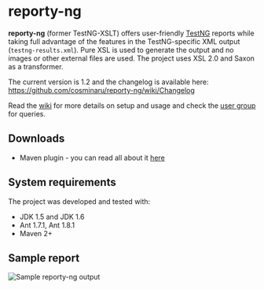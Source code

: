 reporty-ng
==========
**reporty-ng** (former TestNG-XSLT) offers user-friendly [TestNG](http://testng.org/doc/index.html) reports while taking full advantage of the features in the TestNG-specific XML output (`testng-results.xml`). Pure XSL is used to generate the output and no images or other external files are used. The project uses XSL 2.0 and Saxon as a transformer.

The current version is 1.2 and the changelog is available here: https://github.com/cosminaru/reporty-ng/wiki/Changelog

Read the [wiki](https://github.com/cosminaru/reporty-ng/wiki) for more details on setup and usage and check the [user group](http://groups.google.com/group/reporty-ng) for queries.

## Downloads
 * Maven plugin - you can read all about it [here](https://github.com/cosminaru/reporty-ng/wiki/MavenPlugin)

## System requirements
The project was developed and tested with:

 * JDK 1.5 and JDK 1.6
 * Ant 1.7.1, Ant 1.8.1
 * Maven 2+

## Sample report

![Sample reporty-ng output](https://raw.github.com/cosminaru/reporty-ng/master/dist/web-content/sample-report.png)
